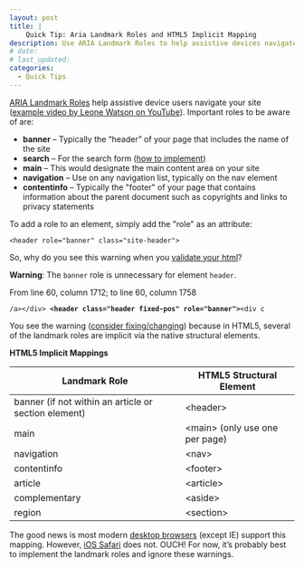 ```yaml
---
layout: post
title: |
    Quick Tip: Aria Landmark Roles and HTML5 Implicit Mapping
description: Use ARIA Landmark Roles to help assistive devices navigate the markup.
# date:
# last_updated:
categories:
  - Quick Tips
---
```

[ARIA Landmark Roles](http://www.w3.org/TR/wai-aria/roles) help assistive device users navigate your site ([example video by Leone Watson on YouTube](https://youtu.be/IhWMou12_Vk)). Important roles to be aware of are:

* **banner** – Typically the “header” of your page that includes the name of the site
* **search** – For the search form ([how to implement](http://adrianroselli.com/2015/08/where-to-put-your-search-role.html))
* **main** – This would designate the main content area on your site
* **navigation** – Use on any navigation list, typically on the nav element
* **contentinfo** – Typically the "footer" of your page that contains information about the parent document such as copyrights and links to privacy statements

To add a role to an element, simply add the "role" as an attribute:

    <header role="banner" class="site-header">

So, why do you see this warning when you [validate your html](https://validator.w3.org/)?

<p class="info warning"><strong>Warning</strong>: <span>The <code>banner</code> role is unnecessary for element <code>header</code>.</span></p><p class="location">From line <span class="first-line">60</span>, column <span class="first-col">1712</span>; to line <span class="last-line">60</span>, column <span class="last-col">1758</span></p><p class="extract"><code>/a&gt;&lt;/div&gt; <b>&lt;header class="header fixed-pos" role="banner"&gt;</b>&lt;div c</code></p>

You see the warning ([consider fixing/changing](https://www.paciellogroup.com/blog/2015/08/short-note-on-html-conformance-checking/)) because in HTML5, several of the landmark roles are implicit via the native structural elements.

**HTML5 Implicit Mappings**

<table class="table table-striped table-bordered">
  <thead>
    <tr>
        <th>Landmark Role</th>
        <th>HTML5 Structural Element</th>
    </tr>
  </thead>
  <tbody>
    <tr>
        <td>banner (if not within an article or section element)</td>
        <td>
          &lt;header&gt;
        </td>
    </tr>
    <tr>
        <td>main</td>
        <td>
          &lt;main&gt; (only use one per page)
        </td>
    </tr>
    <tr>
        <td>navigation</td>
        <td>
          &lt;nav&gt;
        </td>
    </tr>
    <tr>
        <td>contentinfo</td>
        <td>
          &lt;footer&gt;
        </td>
    </tr>
    <tr>
        <td>article</td>
        <td>
          &lt;article&gt;
        </td>
    </tr>
    <tr>
        <td>complementary</td>
        <td>
          &lt;aside&gt;
        </td>
    </tr>
    <tr>
        <td>region</td>
        <td>
          &lt;section&gt;
        </td>
    </tr>
  </tbody>
</table>

The good news is most modern [desktop browsers](http://stevefaulkner.github.io/html-mapping-tests/) (except IE) support this mapping. However, [iOS Safari](https://dequeuniversity.com/assets/html/jquery-summit/html5/slides/landmarks-example.html) does not. OUCH! For now, it’s probably best to implement the landmark roles and ignore these warnings.